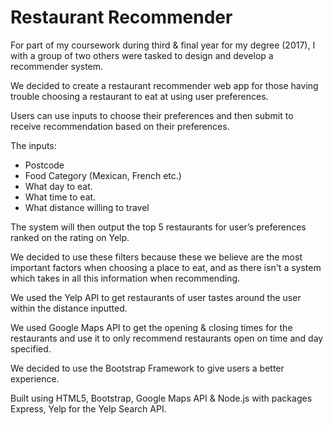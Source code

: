 # Restaurant Recommender

For part of my coursework during third & final year for my degree (2017), I with a group of two others were tasked to design and develop a recommender system.

We decided to create a restaurant recommender web app for those having trouble choosing a restaurant to eat at using user preferences.

Users can use inputs to choose their preferences and then submit to receive recommendation based on their preferences.

The inputs:
* Postcode
* Food Category (Mexican, French etc.)
* What day to eat.
* What time to eat.
* What distance willing to travel

The system will then output the top 5 restaurants for user’s preferences ranked on the rating on Yelp.

We decided to use these filters because these we believe are the most important factors when choosing a place to eat, and as there isn't a system which takes in all this information when recommending.

We used the Yelp API to get restaurants of user tastes around the user within the distance inputted.

We used Google Maps API to get the opening & closing times for the restaurants and use it to only recommend restaurants open on time and day specified.

We decided to use the Bootstrap Framework to give users a better experience.

Built using HTML5, Bootstrap, Google Maps API & Node.js with packages Express, Yelp for the Yelp Search API.